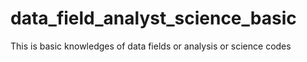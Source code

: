 # data_field_analyst_science_basic

This is basic knowledges of data fields or analysis or science codes
